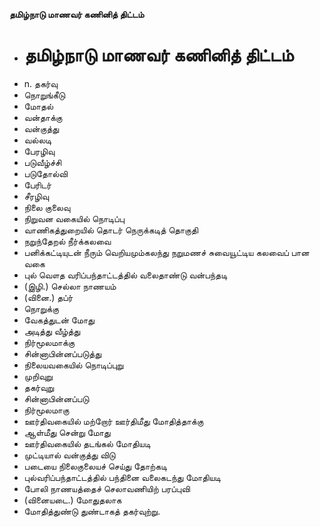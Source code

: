 **தமிழ்நாடு மாணவர் கணினித் திட்டம்**
- # தமிழ்நாடு மாணவர் கணினித் திட்டம்
- n. தகர்வு
- நொறுங்கீடு
- மோதல்
- வன்தாக்கு
- வன்குத்து
- வல்லடி
- பேரழிவு
- படுவீழ்ச்சி
- படுதோல்வி
- பேரிடர்
- சீரழிவு
- நிலை குலைவு
- நிறுவன வகையில் நொடிப்பு
- வாணிகத்துறையில் தொடர் நெருக்கடித் தொகுதி
- நறுந்தேறல் நீர்க்கலவை
- பனிக்கட்டியுடன் நீரும் வெறியமும்கலந்து நறுமணச் சுவையூட்டிய கலவைப் பான வகை
- புல் வௌத வரிப்பந்தாட்டத்தில் வலைதாண்டு வன்பந்தடி
- (இழி.) செல்லா நாணயம்
- (வினை.) தப்ர்
- நொறுக்கு
- வேகத்துடன் மோது
- அடித்து வீழ்த்து
- நிர்மூலமாக்கு
- சின்னாபின்னப்படுத்து
- நிலையவகையில் நொடிப்புறு
- முறிவுறு
- தகர்வுறு
- சின்னாபின்னப்படு
- நிர்மூலமாகு
- ஊர்திவகையில் மற்றோர் ஊர்திமீது மோதித்தாக்கு
- ஆள்மீது சென்று மோது
- ஊர்திவகையில் தடங்கல் மோதியடி
- முட்டியால் வன்குத்து விடு
- படையை நிலைகுலையச் செய்து தோற்கடி
- புல்வரிப்பந்தாட்டத்தில் பந்தினை வலைகடந்து மோதியடி
- போலி நாணயத்தைச் செலாவணியிற் பரப்புவி
- (வினையடை.) மோதுதலாக
- மோதித்துண்டு துண்டாகத் தகர்வுற்று.

